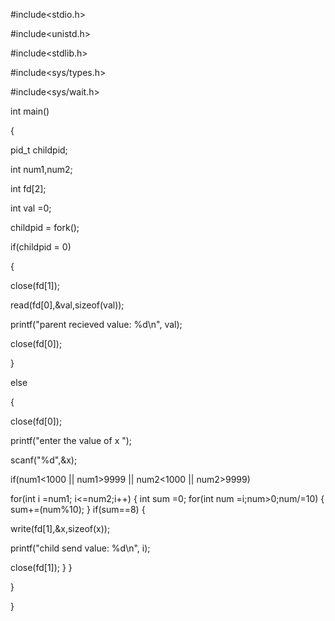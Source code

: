 #include<stdio.h>
 
#include<unistd.h>
 
#include<stdlib.h>
 
#include<sys/types.h>
 
#include<sys/wait.h>
 
int main()
 
{
 
pid_t childpid;
 
int num1,num2;
 
int fd[2];
 
int val =0;
 
childpid = fork();
 
if(childpid = 0)
 
{
 
close(fd[1]);
 
read(fd[0],&val,sizeof(val));
 
printf("parent recieved value: %d\n", val);
 
close(fd[0]);
 
}
 
else
 
{
 
close(fd[0]);
 
printf("enter the value of x ");
 
scanf("%d",&x);
 
if(num1<1000 || num1>9999 || num2<1000 || num2>9999)

for(int i =num1; i<=num2;i++)
{
int sum =0;
for(int num =i;num>0;num/=10)
{
sum+=(num%10);
}
if(sum==8)
{

write(fd[1],&x,sizeof(x));
 
printf("child send value: %d\n", i);
 
close(fd[1]);
}
}
 
}
 
}
